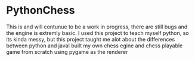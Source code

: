 # PythonChess
This is and will contunue to be a work in progress, there are still bugs and the engine is extremly basic. I used this project to teach myself python, so its kinda messy, but this project taught me alot about the differences between python and javaI built my own chess egine and chess playable game from scratch using pygame as the renderer
